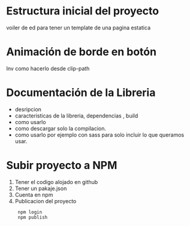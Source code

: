 # Estructura inicial del proyecto

voiler de ed para tener un template de una pagina estatica

# Animación de borde en botón

Inv como hacerlo desde clip-path

# Documentación de la Libreria

- desripcion
- caracteristicas de la libreria, dependencias , build 
- como usarlo
- como descargar solo la compilacion.
- como usarlo por ejemplo con sass para solo incluir lo que queramos usar.

# Subir proyecto a NPM 

1. Tener el codigo alojado en github
2. Tener un pakaje.json
3. Cuenta en npm
4. Publicacion del proyecto
   ```shell
    npm login
    npm publish
   ```